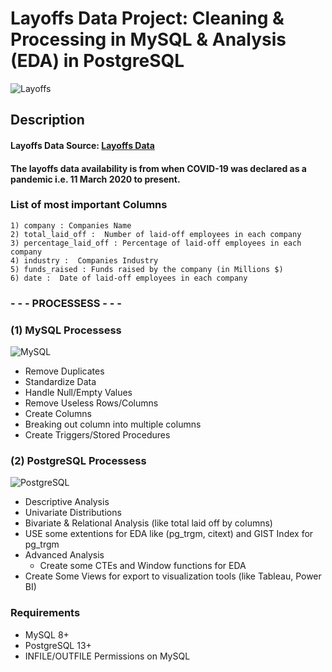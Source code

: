 # Layoffs Data Project: Cleaning & Processing in MySQL & Analysis (EDA) in PostgreSQL
![Layoffs](https://americanbazaaronline.com/wp-content/uploads/2022/12/Layoff.jpg)

## Description

#### Layoffs Data Source: [Layoffs Data](https://www.kaggle.com/datasets/swaptr/layoffs-2022)
#### The layoffs data availability is from when COVID-19 was declared as a pandemic i.e. 11 March 2020 to present.


### List of most important Columns

```
1) company : Companies Name
2) total_laid_off :  Number of laid-off employees in each company
3) percentage_laid_off : Percentage of laid-off employees in each company
4) industry :  Companies Industry
5) funds_raised : Funds raised by the company (in Millions $)
6) date :  Date of laid-off employees in each company
```

### - - - PROCESSESS  - - -

### (1) MySQL Processess 
![MySQL](https://img.icons8.com/?size=100&id=UFXRpPFebwa2&format=png&color=000000)
* Remove Duplicates
* Standardize Data
* Handle Null/Empty Values
* Remove Useless Rows/Columns
* Create Columns
* Breaking out column into multiple columns 
* Create Triggers/Stored Procedures

### (2) PostgreSQL Processess
![PostgreSQL](https://img.icons8.com/?size=100&id=JRnxU7ZWP4mi&format=png&color=000000)
* Descriptive Analysis
* Univariate Distributions
* Bivariate & Relational Analysis (like total laid off by columns)
* USE some extentions for EDA like (pg_trgm, citext) and GIST Index for pg_trgm
* Advanced Analysis
  * Create some CTEs and Window functions for EDA
* Create Some Views for export to visualization tools (like Tableau, Power BI)

### Requirements
* MySQL 8+
* PostgreSQL 13+
* INFILE/OUTFILE Permissions on MySQL

